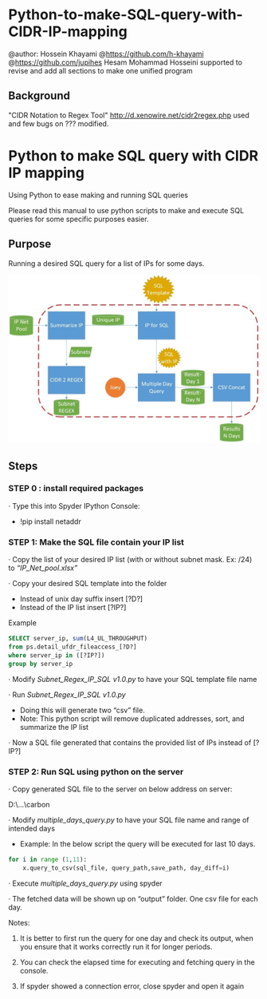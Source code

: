 # Python-to-make-SQL-query-with-CIDR-IP-mapping

@author: Hossein Khayami @https://github.com/h-khayami
@https://github.com/jupihes Hesam Mohammad Hosseini supported to revise and add all sections to make one unified program

## Background


"CIDR Notation to Regex Tool" http://d.xenowire.net/cidr2regex.php used and few bugs on ??? modified.


# Python to make SQL query with CIDR IP mapping

Using Python to ease making and running SQL queries

Please read this manual to use python scripts to make and execute SQL queries for some specific purposes easier.
## Purpose
Running a desired SQL query for a list of IPs for some days.

![Schematic](https://github.com/jupihes/Python-to-make-SQL-query-with-CIDR-IP-mapping/blob/main/schematic%20of%20workflow.jpg)

## Steps
### STEP 0 : install required packages

·    Type this into Spyder IPython Console:

- !pip install netaddr

### STEP 1: Make the SQL file contain your IP list 

·    Copy the list of your desired IP list (with or without subnet mask. Ex: /24) to *“IP_Net_pool.xlsx”*

·    Copy your desired SQL template into the folder

- Instead of unix day suffix insert [?D?]
- Instead of the IP list insert [?IP?]

Example

```sql
SELECT server_ip, sum(L4_UL_THROUGHPUT)
from ps.detail_ufdr_fileaccess_[?D?] 
where server_ip in ([?IP?])
group by server_ip
```

 

·    Modify *Subnet_Regex_IP_SQL v1.0.py* to have your SQL template file name

·    Run *Subnet_Regex_IP_SQL v1.0.py*

- Doing this will generate two “csv” file. 
- Note: This python script will remove duplicated addresses, sort, and summarize the IP list

·    Now a SQL file generated that contains the provided list of IPs instead of [?IP?]

 

### STEP 2: Run SQL using python on the server

·    Copy generated SQL file to the server on below address on server:

D:\\...\carbon

·    Modify *multiple_days_query.py* to have your SQL file name and range of intended days

- Example: In the below script the query will be executed for last 10 days.

```python
for i in range (1,11):     
    x.query_to_csv(sql_file, query_path,save_path, day_diff=i)
```


 

·    Execute *multiple_days_query.py* using spyder 

·    The fetched data will be shown up on “output” folder. One csv file for each day.

Notes:

1. It is better to first run the query for one day and check its output, when you ensure that it works correctly run it for longer periods.

2. You can check the elapsed time for executing and fetching query in the console.

3. If spyder showed a connection error, close spyder and open it again

 

